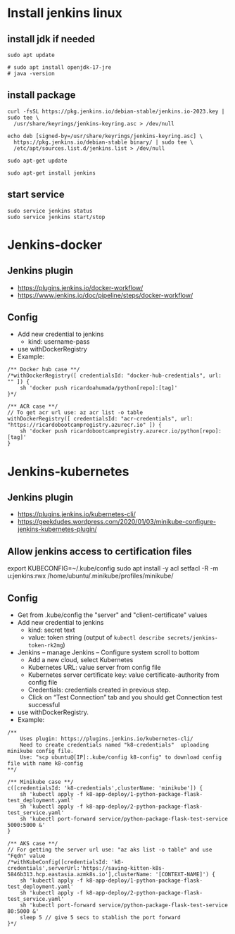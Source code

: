 # Install jenkins linux

## install jdk if needed
```
sudo apt update

# sudo apt install openjdk-17-jre
# java -version
```
## install package
```
curl -fsSL https://pkg.jenkins.io/debian-stable/jenkins.io-2023.key | sudo tee \
  /usr/share/keyrings/jenkins-keyring.asc > /dev/null
  
echo deb [signed-by=/usr/share/keyrings/jenkins-keyring.asc] \
  https://pkg.jenkins.io/debian-stable binary/ | sudo tee \
  /etc/apt/sources.list.d/jenkins.list > /dev/null

sudo apt-get update

sudo apt-get install jenkins
```

## start service
```
sudo service jenkins status
sudo service jenkins start/stop
```

# Jenkins-docker

## Jenkins plugin
- https://plugins.jenkins.io/docker-workflow/
- https://www.jenkins.io/doc/pipeline/steps/docker-workflow/
 
## Config
- Add new credential to jenkins
	+ kind: username-pass
- use withDockerRegistry
- Example:
```
/** Docker hub case **/                
/*withDockerRegistry([ credentialsId: "docker-hub-credentials", url: "" ]) {
    sh 'docker push ricardoahumada/python[repo]:[tag]'
}*/

/** ACR case **/
// To get acr url use: az acr list -o table
withDockerRegistry([ credentialsId: "acr-credentials", url: "https://ricardobootcampregistry.azurecr.io" ]) {
    sh 'docker push ricardobootcampregistry.azurecr.io/python[repo]:[tag]'
}
```

# Jenkins-kubernetes

## Jenkins plugin
- https://plugins.jenkins.io/kubernetes-cli/
- https://geekdudes.wordpress.com/2020/01/03/minikube-configure-jenkins-kubernetes-plugin/

## Allow jenkins access to certification files
export KUBECONFIG=~/.kube/config
sudo apt install -y acl
setfacl -R -m u:jenkins:rwx /home/ubuntu/.minikube/profiles/minikube/

## Config
- Get from .kube/config the "server" and "client-certificate" values
- Add new credential to jenkins
	+ kind: secret text
	+ value: token string (output of `kubectl describe secrets/jenkins-token-rk2mg`)
- Jenkins – manage Jenkins – Configure system scroll to bottom
	+ Add a new cloud, select Kubernetes
	+ Kubernetes URL: value server from config file
	+ Kubernetes server certificate key: value certificate-authority from config file
	+ Credentials: credentials created in previous step.
	+ Click on “Test Connection” tab and you should get Connection test successful
- use withDockerRegistry.
- Example:
```
/**
    Uses plugin: https://plugins.jenkins.io/kubernetes-cli/
    Need to create credentials named "k8-credentials"  uploading minikube config file.
    Use: "scp ubuntu@[IP]:.kube/config k8-config" to download config file with name k8-config
**/

/** Minikube case **/                
c([credentialsId: 'k8-credentials',clusterName: 'minikube']) {
    sh 'kubectl apply -f k8-app-deploy/1-python-package-flask-test_deployment.yaml'
    sh 'kubectl apply -f k8-app-deploy/2-python-package-flask-test_service.yaml'
    sh 'kubectl port-forward service/python-package-flask-test-service 5000:5000 &'
}

/** AKS case **/                
// For getting the server url use: "az aks list -o table" and use "Fqdn" value
/*withKubeConfig([credentialsId: 'k8-credentials',serverUrl:'https://saving-kitten-k8s-5846b313.hcp.eastasia.azmk8s.io'],clusterName: '[CONTEXT-NAME]') {
    sh 'kubectl apply -f k8-app-deploy/1-python-package-flask-test_deployment.yaml'
    sh 'kubectl apply -f k8-app-deploy/2-python-package-flask-test_service.yaml'
    sh 'kubectl port-forward service/python-package-flask-test-service 80:5000 &'
    sleep 5 // give 5 secs to stablish the port forward
}*/

```